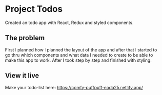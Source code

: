 # Project Todos

Created an todo app with React, Redux and styled components. 

## The problem

First I planned how I planned the layout of the app and after that I started to go thru which components and what data I needed to create to be able to make this app to work. After I took step by step and finished with styling. 

## View it live

Make your todo-list here: https://comfy-puffpuff-eada25.netlify.app/
